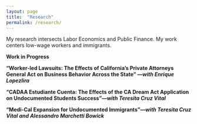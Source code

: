 ```yaml
---
layout: page
title:  "Research"
permalink: /research/
---
```


My research intersects Labor Economics and Public Finance. My work centers low-wage workers and immigrants.  

<b> Work in Progress <b> 

“Worker-led Lawsuits: The Effects of California’s Private Attorneys General Act on
Business Behavior Across the State” _—with Enrique Lopezlira_

“CADAA Estudiante Cuenta: The Effects of the CA Dream Act Application on Undocumented
Students Success”_—with Teresita Cruz Vital_

“Medi-Cal Expansion for Undocumented Immigrants”_—with Teresita Cruz Vital and
Alessandro Marchetti Bowick_

